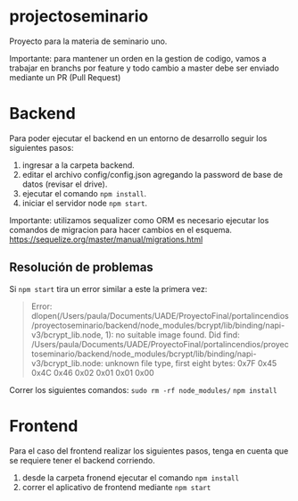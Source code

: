 # projectoseminario
Proyecto para la materia de seminario uno.

Importante: para mantener un orden en la gestion de codigo, vamos a trabajar en branchs por feature y todo cambio a master debe ser enviado mediante un PR (Pull Request)

# Backend
Para poder ejecutar el backend en un entorno de desarrollo seguir los siguientes pasos:

1. ingresar a la carpeta backend.
2. editar el archivo config/config.json agregando la password de base de datos (revisar el drive).
2. ejecutar el comando `npm install`.
3. iniciar el servidor node `npm start`.

Importante: utilizamos sequalizer como ORM es necesario ejecutar los comandos de migracion para hacer cambios en el esquema.
https://sequelize.org/master/manual/migrations.html

## Resolución de problemas
Si `npm start` tira un error similar a este la primera vez: 
>Error: dlopen(/Users/paula/Documents/UADE/ProyectoFinal/portalincendios/proyectoseminario/backend/node_modules/bcrypt/lib/binding/napi-v3/bcrypt_lib.node, 1): no suitable image found.  Did find:
	/Users/paula/Documents/UADE/ProyectoFinal/portalincendios/proyectoseminario/backend/node_modules/bcrypt/lib/binding/napi-v3/bcrypt_lib.node: unknown file type, first eight bytes: 0x7F 0x45 0x4C 0x46 0x02 0x01 0x01 0x00
  
Correr los siguientes comandos: 
`sudo rm -rf node_modules/`
`npm install`

# Frontend

Para el caso del frontend realizar los siguientes pasos, tenga en cuenta que se requiere tener el backend  corriendo.

1. desde la carpeta fronend ejecutar el comando `npm install`
2. correr el aplicativo de frontend mediante `npm start`


